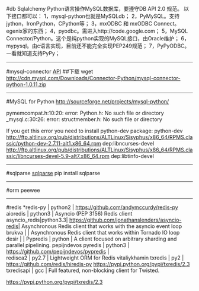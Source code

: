 #db
Sqlalchemy 
Python语言操作MySQL数据库，要遵守DB API 2.0 规范。
以下接口都可以：
1，mysql-python也就是MySQLdb；
2，PyMySQL。支持jython，IronPython，CPython等；
3，mxODBC 和 mxODBC Connect。egenix家的东西；
4，pyodbc。需进入http://code.google.com；
5，MySQL Connector/Python。这个是纯python实现的MySQL接口，由Oracle维护；
6，mypysql。由c语言实现，目前还不能完全实现PEP249规范；
7，PyPyODBC。一看就知道支持PyPy；

---
#mysql-connector
[API](http://dev.mysql.com/doc/connector-python/en/connector-python-reference.html)
##下载
wget http://cdn.mysql.com/Downloads/Connector-Python/mysql-connector-python-1.0.11.zip

---
#MySQL for Python
http://sourceforge.net/projects/mysql-python/

pymemcompat.h:10:20: error: Python.h: No such file or directory
_mysql.c:30:26: error: structmember.h: No such file or directory

If you get this error you need to install python-dev package:
python-dev
http://ftp.altlinux.org/pub/distributions/ALTLinux/Sisyphus/x86_64/RPMS.classic/python-dev-2.7.11-alt1.x86_64.rpm
dep:libncurses-devel
http://ftp.altlinux.org/pub/distributions/ALTLinux/Sisyphus/x86_64/RPMS.classic/libncurses-devel-5.9-alt7.x86_64.rpm
    dep:libtinfo-devel


---
#sqlparse
[sqlparse](http://sqlparse.readthedocs.org/en/latest/intro/#getting-started)
pip install sqlparse


---
#orm
peewee








---
#redis
*redis-py | python2 | https://github.com/andymccurdy/redis-py
aioredis | python3 | Asyncio (PEP 3156) Redis client
asyncio_redis|python3.3| https://github.com/jonathanslenders/asyncio-redis| Asynchronous Redis client that works with the asyncio event loop  
brukva | | Asynchronous Redis client that works within Tornado IO loop  
desir | |
Pypredis | python | A client focused on arbitrary sharding and parallel pipelining.  pepijndevos
pyredis | python3 | https://github.com/pepijndevos/pypredis |  
redisca2 | py2.7 | Lightweight ORM for Redis    vitaliykhamin
txredis | py2 | https://github.com/redis/hiredis-py https://pypi.python.org/pypi/txredis/2.3
txredisapi | gcc | Full featured, non-blocking client for Twisted.

https://pypi.python.org/pypi/txredis/2.3


























